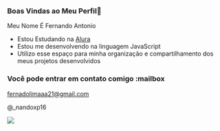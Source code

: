 ### Boas Vindas ao Meu Perfil🥇

Meu Nome É Fernando Antonio

- Estou Estudando na [Alura](https://www.alura.com.br)
- Estou me desenvolvendo na linguagem JavaScript
- Utilizo esse espaço para minha organização e compartilhamento dos meus projetos desenvolvidos

### Você pode entrar em contato comigo :mailbox

fernadolimaaa21@gmail.com

@_nandoxp16

![](https://media1.tenor.com/m/Gg_ILHLy-NwAAAAd/yuri22.gif)
